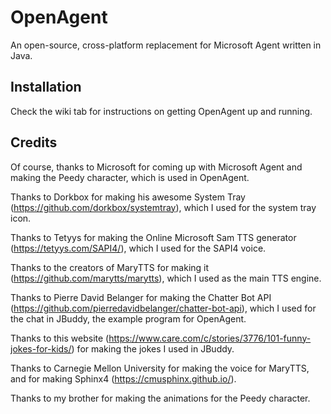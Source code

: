 # OpenAgent
An open-source, cross-platform replacement for Microsoft Agent written in Java.

## Installation
Check the wiki tab for instructions on getting OpenAgent up and running.

## Credits
Of course, thanks to Microsoft for coming up with Microsoft Agent and making the Peedy character, which is used in OpenAgent.

Thanks to Dorkbox for making his awesome System Tray (https://github.com/dorkbox/systemtray), which I used for the system tray icon.

Thanks to Tetyys for making the Online Microsoft Sam TTS generator (https://tetyys.com/SAPI4/), which I used for the SAPI4 voice.

Thanks to the creators of MaryTTS for making it (https://github.com/marytts/marytts), which I used as the main TTS engine.

Thanks to Pierre David Belanger for making the Chatter Bot API (https://github.com/pierredavidbelanger/chatter-bot-api), which I used for the chat in JBuddy, the example program for OpenAgent.

Thanks to this website (https://www.care.com/c/stories/3776/101-funny-jokes-for-kids/) for making the jokes I used in JBuddy.

Thanks to Carnegie Mellon University for making the voice for MaryTTS, and for making Sphinx4 (https://cmusphinx.github.io/).

Thanks to my brother for making the animations for the Peedy character.
